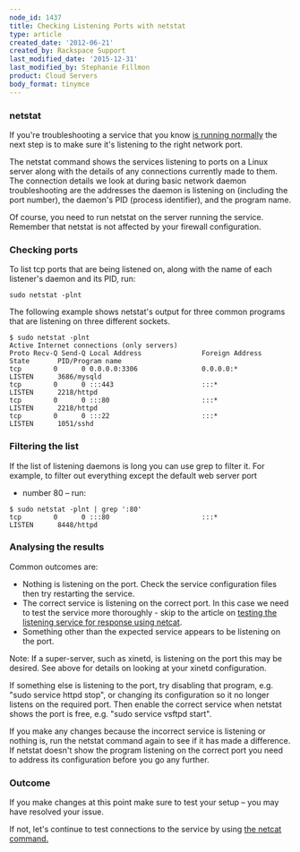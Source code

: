 ```yaml
---
node_id: 1437
title: Checking Listening Ports with netstat
type: article
created_date: '2012-06-21'
created_by: Rackspace Support
last_modified_date: '2015-12-31'
last_modified_by: Stephanie Fillmon
product: Cloud Servers
body_format: tinymce
---
```


<div id="concept_qbl_bjv_ng" class="nested0">

### netstat

<div class="body conbody">

If you're troubleshooting a service that you know [is running
normally](/how-to/checking-system-load-on-linux)
the next step is to make sure it's listening to the right network port.

The netstat command shows the services listening to ports on a Linux
server along with the details of any connections currently made to them.
The connection details we look at during basic network daemon
troubleshooting are the addresses the daemon is listening on (including
the port number), the daemon's PID (process identifier), and the program
name.

Of course, you need to run netstat on the server running the service.
Remember that netstat is not affected by your firewall configuration.

</div>

</div>

<div id="task_dcl_2jv_ng" class="topic task nested0">

### Checking ports

<div class="body taskbody">

<div class="section steps-informal">

To list tcp ports that are being listened on, along with the name of
each listener's daemon and its PID, run:

``` {.pre .codeblock}
sudo netstat -plnt
```

The following example shows netstat's output for three common programs
that are listening on three different sockets.

``` {.pre .codeblock}
$ sudo netstat -plnt
Active Internet connections (only servers)
Proto Recv-Q Send-Q Local Address               Foreign Address             State       PID/Program name
tcp        0      0 0.0.0.0:3306                0.0.0.0:*                   LISTEN      3686/mysqld
tcp        0      0 :::443                      :::*                        LISTEN      2218/httpd
tcp        0      0 :::80                       :::*                        LISTEN      2218/httpd
tcp        0      0 :::22                       :::*                        LISTEN      1051/sshd
```

</div>

</div>

</div>

<div id="task_f4j_hjv_ng" class="topic task nested0">

### Filtering the list

<div class="body taskbody">

<div class="section steps-informal">

If the list of listening daemons is long you can use grep to filter it.
For example, to filter out everything except the default web server port
- number 80 &ndash; run:

``` {.pre .codeblock}
$ sudo netstat -plnt | grep ':80'
tcp        0      0 :::80                       :::*                        LISTEN      8448/httpd
```

</div>

</div>

</div>

<div id="concept_3pn_ljv_ng" class="topic concept nested0">

### Analysing the results

<div class="body conbody">

Common outcomes are:

-   Nothing is listening on the port. Check the service configuration
    files then try restarting the service.
-   The correct service is listening on the correct port. In this case
    we need to test the service more thoroughly - skip to the article on
    [testing the listening service for response using
    netcat](/how-to/testing-network-services-with-netcat).
-   Something other than the expected service appears to be listening on
    the port.

<div class="p">

<div class="note note">

<span class="notetitle">Note:</span> If a super-server, such as xinetd,
is listening on the port this may be desired. See above for details on
looking at your xinetd configuration.

</div>

</div>

If something else is listening to the port, try disabling that program,
e.g. "sudo service httpd stop", or changing its configuration so it no
longer listens on the required port. Then enable the correct service
when netstat shows the port is free, e.g. "sudo service vsftpd start".

If you make any changes because the incorrect service is listening or
nothing is, run the netstat command again to see if it has made a
difference. If netstat doesn't show the program listening on the correct
port you need to address its configuration before you go any further.

</div>

</div>

<div id="concept_s5f_njv_ng" class="topic concept nested0">

### Outcome

<div class="body conbody">

If you make changes at this point make sure to test your setup &ndash; you may
have resolved your issue.

If not, let's continue to test connections to the service by using [the
netcat
command.](/how-to/testing-network-services-with-netcat)

</div>

</div>

